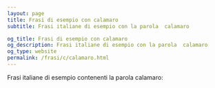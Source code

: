 ```yaml
---
layout: page
title: Frasi di esempio con calamaro 
subtitle: Frasi italiane di esempio con la parola  calamaro

og_title: Frasi di esempio con calamaro 
og_description: Frasi italiane di esempio con la parola  calamaro
og_type: website
permalink: /frasi/c/calamaro.html
---
```


Frasi italiane di esempio contenenti la parola calamaro:


